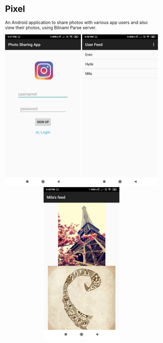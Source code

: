 # Pixel

An Android application to share photos with various app users and also view their photos, using Bitnami Parse server.


<p align = "center">

<img src="https://github.com/Ahelii16/PixShare/blob/master/WhatsApp%20Image%202019-06-05%20at%204.49.37%20PM.jpeg" width="250"/>
<img src="https://github.com/Ahelii16/PixShare/blob/master/WhatsApp%20Image%202019-06-05%20at%204.49.37%20PM%20(1).jpeg" width="250"/>
<img src="https://github.com/Ahelii16/PixShare/blob/master/WhatsApp%20Image%202019-06-05%20at%204.49.37%20PM%20(2).jpeg" width="250"/>

</p>
